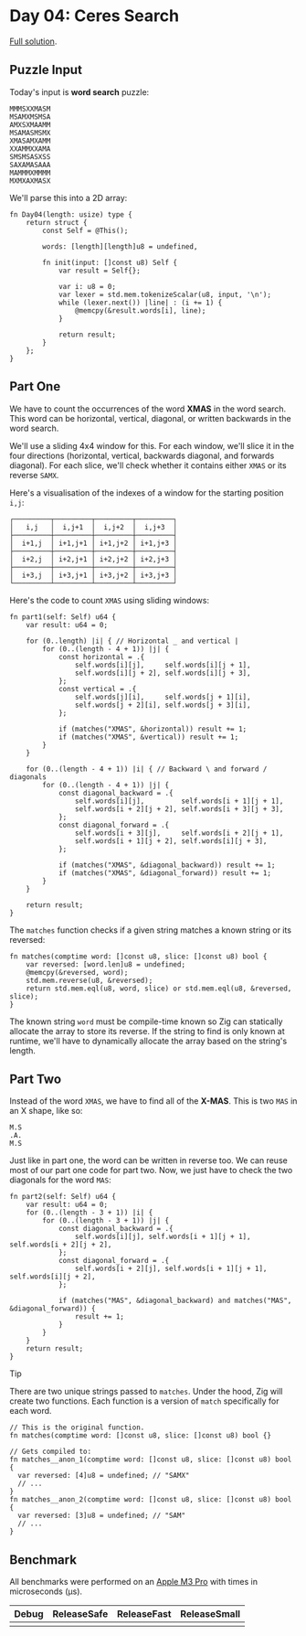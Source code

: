 # Day 04: Ceres Search

[Full solution](../src/days/day04.zig).

## Puzzle Input

Today's input is **word search** puzzle:

```plaintext
MMMSXXMASM
MSAMXMSMSA
AMXSXMAAMM
MSAMASMSMX
XMASAMXAMM
XXAMMXXAMA
SMSMSASXSS
SAXAMASAAA
MAMMMXMMMM
MXMXAXMASX
```

We'll parse this into a 2D array:

```zig
fn Day04(length: usize) type {
    return struct {
        const Self = @This();

        words: [length][length]u8 = undefined,

        fn init(input: []const u8) Self {
            var result = Self{};

            var i: u8 = 0;
            var lexer = std.mem.tokenizeScalar(u8, input, '\n');
            while (lexer.next()) |line| : (i += 1) {
                @memcpy(&result.words[i], line);
            }

            return result;
        }
    };
}
```

## Part One

We have to count the occurrences of the word **XMAS** in the word search. This word can be horizontal, vertical, diagonal, or written backwards in the word search.

We'll use a sliding 4x4 window for this. For each window, we'll slice it in the four directions (horizontal, vertical, backwards diagonal, and forwards diagonal). For each slice, we'll check whether it contains either `XMAS` or its reverse `SAMX`.

Here's a visualisation of the indexes of a window for the starting position `i,j`:

```plaintext
┌─────────┬─────────┬─────────┬─────────┐
│   i,j   │  i,j+1  │  i,j+2  │  i,j+3  │
├─────────┼─────────┼─────────┼─────────┤
│  i+1,j  │ i+1,j+1 │ i+1,j+2 │ i+1,j+3 │
├─────────┼─────────┼─────────┼─────────┤
│  i+2,j  │ i+2,j+1 │ i+2,j+2 │ i+2,j+3 │
├─────────┼─────────┼─────────┼─────────┤
│  i+3,j  │ i+3,j+1 │ i+3,j+2 │ i+3,j+3 │
└─────────┴─────────┴─────────┴─────────┘
```

Here's the code to count `XMAS` using sliding windows:

```zig
fn part1(self: Self) u64 {
    var result: u64 = 0;

    for (0..length) |i| { // Horizontal _ and vertical |
        for (0..(length - 4 + 1)) |j| {
            const horizontal = .{
                self.words[i][j],     self.words[i][j + 1],
                self.words[i][j + 2], self.words[i][j + 3],
            };
            const vertical = .{
                self.words[j][i],     self.words[j + 1][i],
                self.words[j + 2][i], self.words[j + 3][i],
            };

            if (matches("XMAS", &horizontal)) result += 1;
            if (matches("XMAS", &vertical)) result += 1;
        }
    }

    for (0..(length - 4 + 1)) |i| { // Backward \ and forward / diagonals
        for (0..(length - 4 + 1)) |j| {
            const diagonal_backward = .{
                self.words[i][j],         self.words[i + 1][j + 1],
                self.words[i + 2][j + 2], self.words[i + 3][j + 3],
            };
            const diagonal_forward = .{
                self.words[i + 3][j],     self.words[i + 2][j + 1],
                self.words[i + 1][j + 2], self.words[i][j + 3],
            };

            if (matches("XMAS", &diagonal_backward)) result += 1;
            if (matches("XMAS", &diagonal_forward)) result += 1;
        }
    }

    return result;
}
```

The `matches` function checks if a given string matches a known string or its reversed:

```zig
fn matches(comptime word: []const u8, slice: []const u8) bool {
    var reversed: [word.len]u8 = undefined;
    @memcpy(&reversed, word);
    std.mem.reverse(u8, &reversed);
    return std.mem.eql(u8, word, slice) or std.mem.eql(u8, &reversed, slice);
}
```

The known string `word` must be compile-time known so Zig can statically allocate the array to store its reverse. If the string to find is only known at runtime, we'll have to dynamically allocate the array based on the string's length.

## Part Two

Instead of the word `XMAS`, we have to find all of the **X-MAS**. This is two `MAS` in an X shape, like so:

```plaintext
M.S
.A.
M.S
```

Just like in part one, the word can be written in reverse too. We can reuse most of our part one code for part two. Now, we just have to check the two diagonals for the word `MAS`:

```zig
fn part2(self: Self) u64 {
    var result: u64 = 0;
    for (0..(length - 3 + 1)) |i| {
        for (0..(length - 3 + 1)) |j| {
            const diagonal_backward = .{
                self.words[i][j], self.words[i + 1][j + 1], self.words[i + 2][j + 2],
            };
            const diagonal_forward = .{
                self.words[i + 2][j], self.words[i + 1][j + 1], self.words[i][j + 2],
            };

            if (matches("MAS", &diagonal_backward) and matches("MAS", &diagonal_forward)) {
                result += 1;
            }
        }
    }
    return result;
}
```

> [!TIP]
> There are two unique strings passed to `matches`. Under the hood, Zig will create two functions. Each function is a version of `match` specifically for each word.
> ```zig
> // This is the original function.
> fn matches(comptime word: []const u8, slice: []const u8) bool {}
>
> // Gets compiled to:
> fn matches__anon_1(comptime word: []const u8, slice: []const u8) bool {
>   var reversed: [4]u8 = undefined; // "SAMX"
>   // ...
> }
> fn matches__anon_2(comptime word: []const u8, slice: []const u8) bool {
>   var reversed: [3]u8 = undefined; // "SAM"
>   // ...
> }
> ```

## Benchmark

All benchmarks were performed on an [Apple M3 Pro](https://en.wikipedia.org/wiki/Apple_M3) with times in microseconds (µs).

| Debug | ReleaseSafe | ReleaseFast | ReleaseSmall |
| ----- | ----------- | ----------- | ------------ |
|       |             |             |              |
